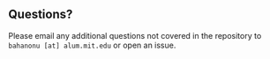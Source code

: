 ## Questions?
Please email any additional questions not covered in the repository to `bahanonu [at] alum.mit.edu` or open an issue.